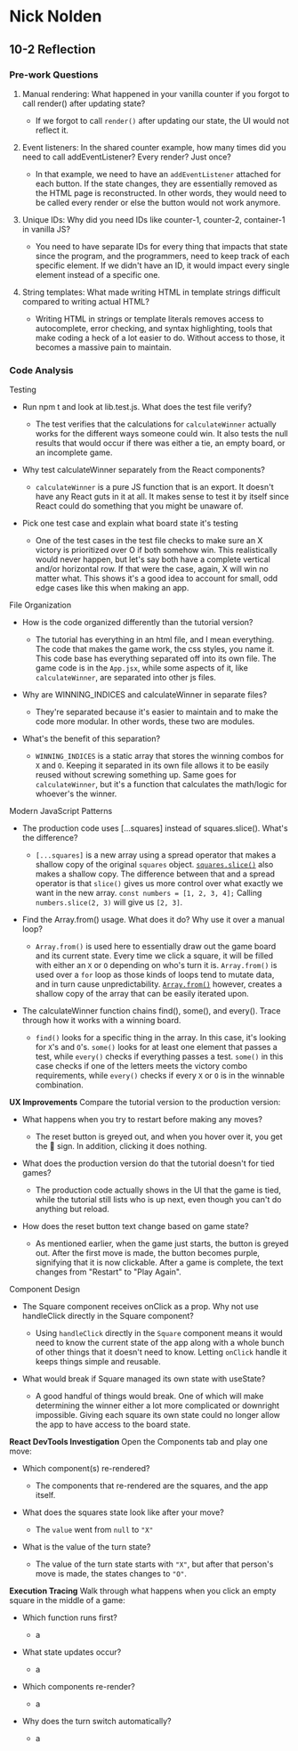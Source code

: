 # Nick Nolden

## 10-2 Reflection

### Pre-work Questions

1. Manual rendering: What happened in your vanilla counter if you forgot to call render() after updating state?

   - If we forgot to call `render()` after updating our state, the UI would not reflect it.

2. Event listeners: In the shared counter example, how many times did you need to call addEventListener? Every render? Just once?

   - In that example, we need to have an `addEventListener` attached for each button. If the state changes, they are essentially removed as the HTML page is reconstructed. In other words, they would need to be called every render or else the button would not work anymore.

3. Unique IDs: Why did you need IDs like counter-1, counter-2, container-1 in vanilla JS?

   - You need to have separate IDs for every thing that impacts that state since the program, and the programmers, need to keep track of each specific element. If we didn't have an ID, it would impact every single element instead of a specific one.

4. String templates: What made writing HTML in template strings difficult compared to writing actual HTML?

   - Writing HTML in strings or template literals removes access to autocomplete, error checking, and syntax highlighting, tools that make coding a heck of a lot easier to do. Without access to those, it becomes a massive pain to maintain.

### Code Analysis

Testing

- Run npm t and look at lib.test.js. What does the test file verify?

  - The test verifies that the calculations for `calculateWinner` actually works for the different ways someone could win. It also tests the null results that would occur if there was either a tie, an empty board, or an incomplete game.

- Why test calculateWinner separately from the React components?

  - `calculateWinner` is a pure JS function that is an export. It doesn't have any React guts in it at all. It makes sense to test it by itself since React could do something that you might be unaware of.

- Pick one test case and explain what board state it's testing

  - One of the test cases in the test file checks to make sure an X victory is prioritized over O if both somehow win. This realistically would never happen, but let's say both have a complete vertical and/or horizontal row. If that were the case, again, X will win no matter what. This shows it's a good idea to account for small, odd edge cases like this when making an app.

File Organization

- How is the code organized differently than the tutorial version?

  - The tutorial has everything in an html file, and I mean everything. The code that makes the game work, the css styles, you name it. This code base has everything separated off into its own file. The game code is in the `App.jsx`, while some aspects of it, like `calculateWinner`, are separated into other js files.

- Why are WINNING_INDICES and calculateWinner in separate files?

  - They're separated because it's easier to maintain and to make the code more modular. In other words, these two are modules.

- What's the benefit of this separation?

  - `WINNING_INDICES` is a static array that stores the winning combos for `X` and `O`. Keeping it separated in its own file allows it to be easily reused without screwing something up. Same goes for `calculateWinner`, but it's a function that calculates the math/logic for whoever's the winner.

Modern JavaScript Patterns

- The production code uses [...squares] instead of squares.slice(). What's the difference?

  - `[...squares]` is a new array using a spread operator that makes a shallow copy of the original `squares` object. [`squares.slice()`](https://developer.mozilla.org/en-US/docs/Web/JavaScript/Reference/Global_Objects/Array/slice) also makes a shallow copy. The difference between that and a spread operator is that `slice()` gives us more control over what exactly we want in the new array. `const numbers = [1, 2, 3, 4];` Calling `numbers.slice(2, 3)` will give us `[2, 3]`.

- Find the Array.from() usage. What does it do? Why use it over a manual loop?

  - `Array.from()` is used here to essentially draw out the game board and its current state. Every time we click a square, it will be filled with either an `X` or `O` depending on who's turn it is. `Array.from()` is used over a `for` loop as those kinds of loops tend to mutate data, and in turn cause unpredictability. [`Array.from()`](https://developer.mozilla.org/en-US/docs/Web/JavaScript/Reference/Global_Objects/Array/from) however, creates a shallow copy of the array that can be easily iterated upon.

- The calculateWinner function chains find(), some(), and every(). Trace through how it works with a winning board.

  - `find()` looks for a specific thing in the array. In this case, it's looking for `X`'s and `O`'s. `some()` looks for at least one element that passes a test, while `every()` checks if everything passes a test. `some()` in this case checks if one of the letters meets the victory combo requirements, while `every()` checks if every `X` or `O` is in the winnable combination.

**UX Improvements** Compare the tutorial version to the production version:

- What happens when you try to restart before making any moves?

  - The reset button is greyed out, and when you hover over it, you get the 🚫 sign. In addition, clicking it does nothing.

- What does the production version do that the tutorial doesn't for tied games?

  - The production code actually shows in the UI that the game is tied, while the tutorial still lists who is up next, even though you can't do anything but reload.

- How does the reset button text change based on game state?

  - As mentioned earlier, when the game just starts, the button is greyed out. After the first move is made, the button becomes purple, signifying that it is now clickable. After a game is complete, the text changes from "Restart" to "Play Again".

Component Design

- The Square component receives onClick as a prop. Why not use handleClick directly in the Square component?

  - Using `handleClick` directly in the `Square` component means it would need to know the current state of the app along with a whole bunch of other things that it doesn't need to know. Letting `onClick` handle it keeps things simple and reusable.

- What would break if Square managed its own state with useState?

  - A good handful of things would break. One of which will make determining the winner either a lot more complicated or downright impossible. Giving each square its own state could no longer allow the app to have access to the board state.

**React DevTools Investigation** Open the Components tab and play one move:

- Which component(s) re-rendered?

  - The components that re-rendered are the squares, and the app itself.

- What does the squares state look like after your move?

  - The `value` went from `null` to `"X"`

- What is the value of the turn state?

  - The value of the turn state starts with `"X"`, but after that person's move is made, the states changes to `"O"`.

**Execution Tracing** Walk through what happens when you click an empty square in the middle of a game:

- Which function runs first?

  - a

- What state updates occur?

  - a

- Which components re-render?

  - a

- Why does the turn switch automatically?

  - a
